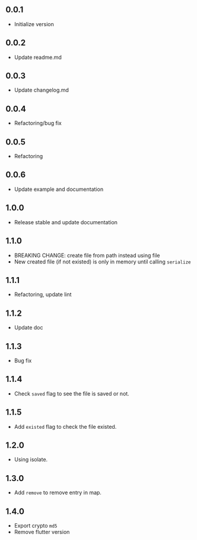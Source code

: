 ## 0.0.1

* Initialize version

## 0.0.2

* Update readme.md

## 0.0.3

* Update changelog.md

## 0.0.4

* Refactoring/bug fix

## 0.0.5

* Refactoring

## 0.0.6

* Update example and documentation

## 1.0.0

* Release stable and update documentation

## 1.1.0

* BREAKING CHANGE: create file from path instead using file
* New created file (if not existed) is only in memory until calling `serialize`

## 1.1.1
* Refactoring, update lint

## 1.1.2
* Update doc

## 1.1.3
* Bug fix

## 1.1.4
* Check `saved` flag to see the file is saved or not.

## 1.1.5
* Add `existed` flag to check the file existed.

## 1.2.0
* Using isolate.

## 1.3.0
* Add `remove` to remove entry in map.

## 1.4.0
* Export crypto `md5`
* Remove flutter version
